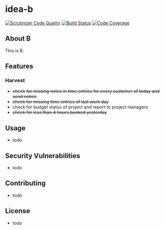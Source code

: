 # idea-b
[![Scrutinizer Code Quality](https://scrutinizer-ci.com/g/emtii/idea-b/badges/quality-score.png?b=master)](https://scrutinizer-ci.com/g/emtii/idea-b/?branch=master) [![Build Status](https://scrutinizer-ci.com/g/emtii/idea-b/badges/build.png?b=master)](https://scrutinizer-ci.com/g/emtii/idea-b/build-status/master) [![Code Coverage](https://scrutinizer-ci.com/g/emtii/idea-b/badges/coverage.png?b=master)](https://scrutinizer-ci.com/g/emtii/idea-b/?branch=master)

## About B

This is B.

## Features

### Harvest

- ~~check for missing notes in time entries for every customer of today and send notice~~
- ~~check for missing time entries of last work day~~
- check for budget status of project and report to project managers
- ~~check for less than 4 hours booked yesterday~~

## Usage

- todo

## Security Vulnerabilities

- todo

## Contributing

- todo

## License

- todo
